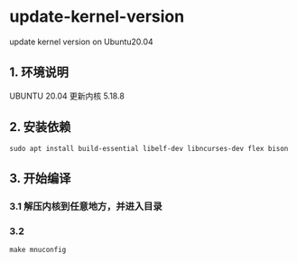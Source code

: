 # update-kernel-version
update kernel version on Ubuntu20.04

## 1. 环境说明
 UBUNTU 20.04 更新内核 5.18.8
 
## 2. 安装依赖
```
sudo apt install build-essential libelf-dev libncurses-dev flex bison
```

## 3. 开始编译

### 3.1  解压内核到任意地方，并进入目录
### 3.2 
```
make mnuconfig
```
